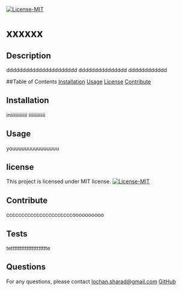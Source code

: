 
  [![License-MIT](https://img.shields.io/badge/license-MIT-green)](https://opensource.org/licenses/MIT) 
  # xxxxxx
  ## Description
  dddddddddddddddddddddd ddddddddddddddd dddddddddddd
  
  ##Table of Contents
  [Installation](#installation)
  [Usage](#usage)
  [License](#license)
  [Contribute](#contribute)

  ## Installation
  iniiiiiiiiiiiii iiiiiiiiiiiii
  ## Usage
  youuuuuuuuuuuuuuu
  ## license
  This project is licensed under MIT license. [![License-MIT](https://img.shields.io/badge/license-MIT-green)](https://opensource.org/licenses/MIT) 
  ## Contribute
  ccccccccccccccccccccccoooooooooo
  ## Tests
  tettttttttttttttttttttte
  ## Questions
  For any questions, please contact
  lochan.sharad@gmail.com
  [GitHub](https://github.com/best15)


